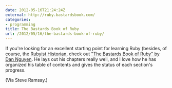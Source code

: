 ```yaml
---
date: 2012-05-16T21:24:24Z
external: http://ruby.bastardsbook.com/
categories:
- programming
title: The Bastards Book of Ruby
url: /2012/05/16/the-bastards-book-of-ruby/
---
```


If you're looking for an excellent starting point for learning Ruby (besides, of course, the [Rubyist Historian](http://www.jasonheppler.org/2010/12/10/the-rubyist-historian-the-series.html), check out ["The Bastards Book of Ruby" by Dan Nguyen](http://ruby.bastardsbook.com/). He lays out his chapters really well, and I love how he has organized his table of contents and gives the status of each section's progress.

(Via Steve Ramsay.)
